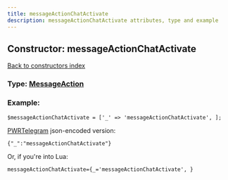 ```yaml
---
title: messageActionChatActivate
description: messageActionChatActivate attributes, type and example
---
```

## Constructor: messageActionChatActivate  
[Back to constructors index](index.md)






### Type: [MessageAction](../types/MessageAction.md)


### Example:

```
$messageActionChatActivate = ['_' => 'messageActionChatActivate', ];
```  

[PWRTelegram](https://pwrtelegram.xyz) json-encoded version:

```
{"_":"messageActionChatActivate"}
```


Or, if you're into Lua:  


```
messageActionChatActivate={_='messageActionChatActivate', }

```


